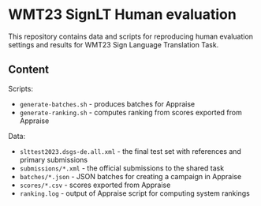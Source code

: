 # WMT23 SignLT Human evaluation

This repository contains data and scripts for reproducing human evaluation
settings and results for WMT23 Sign Language Translation Task.

## Content

Scripts:
* `generate-batches.sh` - produces batches for Appraise
* `generate-ranking.sh` - computes ranking from scores exported from Appraise

Data:
* `slttest2023.dsgs-de.all.xml` - the final test set with references and primary submissions
* `submissions/*.xml` - the official submissions to the shared task
* `batches/*.json` - JSON batches for creating a campaign in Appraise
* `scores/*.csv` - scores exported from Appraise
* `ranking.log` - output of Appraise script for computing system rankings
